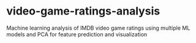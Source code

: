 # video-game-ratings-analysis
Machine learning analysis of IMDB video game ratings using multiple ML models and PCA for feature prediction and visualization
